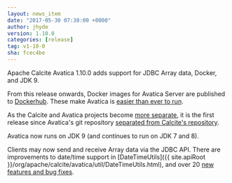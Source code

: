 ```yaml
---
layout: news_item
date: "2017-05-30 07:30:00 +0000"
author: jhyde
version: 1.10.0
categories: [release]
tag: v1-10-0
sha: fcec4be
---
```

<!--
{% comment %}
Licensed to the Apache Software Foundation (ASF) under one or more
contributor license agreements.  See the NOTICE file distributed with
this work for additional information regarding copyright ownership.
The ASF licenses this file to you under the Apache License, Version 2.0
(the "License"); you may not use this file except in compliance with
the License.  You may obtain a copy of the License at

http://www.apache.org/licenses/LICENSE-2.0

Unless required by applicable law or agreed to in writing, software
distributed under the License is distributed on an "AS IS" BASIS,
WITHOUT WARRANTIES OR CONDITIONS OF ANY KIND, either express or implied.
See the License for the specific language governing permissions and
limitations under the License.
{% endcomment %}
-->

Apache Calcite Avatica 1.10.0 adds support for JDBC Array data,
Docker, and JDK 9.

From this release onwards, Docker images for Avatica Server are
published to [Dockerhub](https://hub.docker.com/r/apache/calcite-avatica).  These
make Avatica is [easier than ever to run](../docs/docker_images.md).

As the Calcite and Avatica projects become
[more separate](2016-03-03-separate-project.md),
it is the first release since Avatica's git repository
[separated from Calcite's repository](2017-03-31-new-avatica-repository.md).

Avatica now runs on JDK 9 (and continues to run on JDK 7 and 8).

Clients may now send and receive Array data via the JDBC API.
There are improvements to date/time support in
[DateTimeUtils]({{ site.apiRoot }}/org/apache/calcite/avatica/util/DateTimeUtils.html),
and over 20 [new features and bug fixes](../_docs/history.md).
